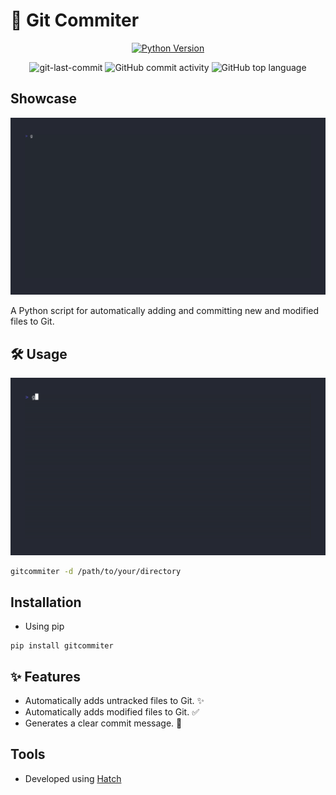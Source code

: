 # 🚀 Git Commiter

<div align="center">

[![Python Version](https://img.shields.io/badge/Python-3.9%2B-blue.svg)](https://www.python.org/downloads/)

<img src="https://img.shields.io/github/last-commit/Aviksaikat/Git-Commiter?style=flat&color=1573D5" alt="git-last-commit" />
<img src="https://img.shields.io/github/commit-activity/m/Aviksaikat/Git-Commiter?style=flat&color=1573D5" alt="GitHub commit activity" />
<img src="https://img.shields.io/github/languages/top/Aviksaikat/Git-Commiter?style=flat&color=1573D5" alt="GitHub top language" />
</div>

## Showcase

![](media/banner.gif)

A Python script for automatically adding and committing new and modified files to Git.

## 🛠️ Usage

![](media/usecase.gif)

```bash
gitcommiter -d /path/to/your/directory
```

## Installation
- Using pip
```
pip install gitcommiter
```

## ✨ Features

- Automatically adds untracked files to Git. ✨
- Automatically adds modified files to Git. ✅
- Generates a clear commit message. 📝


## Tools
- Developed using [Hatch](https://hatch.pypa.io/latest/)